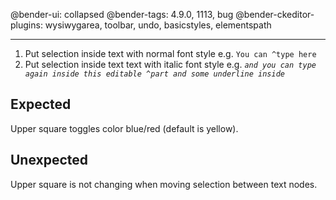 @bender-ui: collapsed
@bender-tags: 4.9.0, 1113, bug
@bender-ckeditor-plugins: wysiwygarea, toolbar, undo, basicstyles, elementspath

----

1. Put selection inside text with normal font style e.g. `You can ^type here`
2. Put selection inside text text with italic font style e.g. *`and you can type again inside this editable ^part and some underline inside`*

## Expected

Upper square toggles color blue/red (default is yellow).

## Unexpected

Upper square is not changing when moving selection between text nodes.
